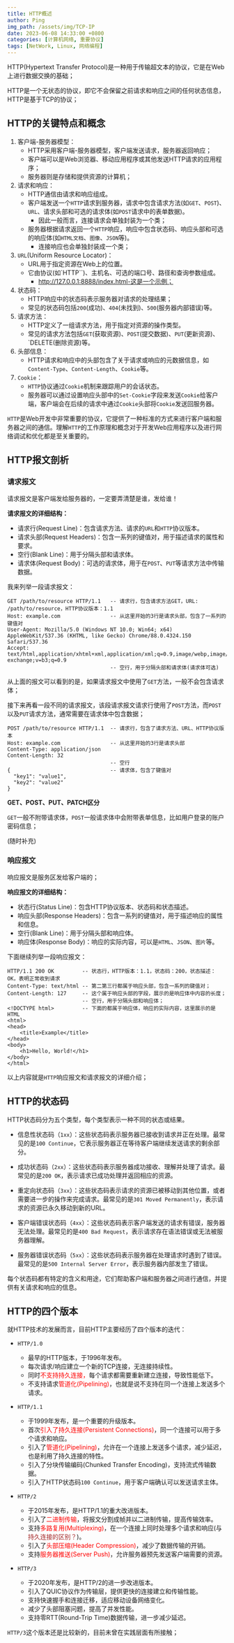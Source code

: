 ```yaml
---
title: HTTP概述
author: Ping
img_path: /assets/img/TCP-IP
date: 2023-06-08 14:33:00 +0800
categories: [计算机网络, 重要协议]
tags: [NetWork, Linux, 网络编程]
---
```


HTTP(Hypertext Transfer Protocol)是一种用于传输超文本的协议，它是在Web上进行数据交换的基础；

HTTP是一个无状态的协议，即它不会保留之前请求和响应之间的任何状态信息，HTTP是基于TCP的协议；

## HTTP的关键特点和概念

1. 客户端-服务器模型：
   - HTTP采用客户端-服务器模型，客户端发送请求，服务器返回响应；
   - 客户端可以是Web浏览器、移动应用程序或其他发送HTTP请求的应用程序；
   - 服务器则是存储和提供资源的计算机；
2. 请求和响应：
   - HTTP通信由请求和响应组成。
   - 客户端发送一个`HTTP`请求到服务器，请求中包含请求方法(如`GET`、`POST`)、`URL`、请求头部和可选的请求体(如`POST`请求中的表单数据)。
     - 因此一般而言，连接请求会单独封装为一个类；
   - 服务器根据请求返回一个`HTTP`响应，响应中包含状态码、响应头部和可选的响应体(如`HTML文档`、`图像`、`JSON`等)。
     - 连接响应也会单独封装成一个类；
3. `URL`(Uniform Resource Locator)：
   - URL用于指定资源在Web上的位置。
   - 它由协议(如`HTTP``)、主机名、可选的端口号、路径和查询参数组成。
     - http://127.0.0.1:8888/index.html-这是一个示例；
4. 状态码：
   - HTTP响应中的状态码表示服务器对请求的处理结果；
   - 常见的状态码包括`200`(成功)、`404`(未找到)、`500`(服务器内部错误)等。
5. 请求方法：
   - HTTP定义了一组请求方法，用于指定对资源的操作类型。
   - 常见的请求方法包括`GET`(获取资源)、`POST`(提交数据)、`PUT`(更新资源)、`DELETE(删除资源)等。
6. 头部信息：
   - HTTP请求和响应中的头部包含了关于请求或响应的元数据信息，如`Content-Type`、`Content-Length`、`Cookie`等。
7. `Cookie`：
   - `HTTP`协议通过`Cookie`机制来跟踪用户的会话状态。
   - 服务器可以通过设置响应头部中的`Set-Cookie`字段来发送`Cookie`给客户端，客户端会在后续的请求中通过`Cookie`头部将`Cookie`发送回服务器。

`HTTP`是Web开发中非常重要的协议，它提供了一种标准的方式来进行客户端和服务器之间的通信。理解`HTTP`的工作原理和概念对于开发Web应用程序以及进行网络调试和优化都是至关重要的。

## HTTP报文剖析

### 请求报文

请求报文是客户端发给服务器的，一定要弄清楚是谁，发给谁！

**请求报文的详细结构：**

- 请求行(Request Line)：包含请求方法、请求的`URL`和`HTTP`协议版本。
- 请求头部(Request Headers)：包含一系列的键值对，用于描述请求的属性和要求。
- 空行(Blank Line)：用于分隔头部和请求体。
- 请求体(Request Body)：可选的请求体，用于在`POST`、`PUT`等请求方法中传输数据。

我来列举一段请求报文：

```
GET /path/to/resource HTTP/1.1   -- 请求行，包含请求方法GET，URL: /path/to/resource，HTTP协议版本：1.1
Host: example.com                -- 从这里开始的3行是请求头部，包含了一系列的键值对
User-Agent: Mozilla/5.0 (Windows NT 10.0; Win64; x64) AppleWebKit/537.36 (KHTML, like Gecko) Chrome/88.0.4324.150 Safari/537.36
Accept: text/html,application/xhtml+xml,application/xml;q=0.9,image/webp,image/apng,*/*;q=0.8,application/signed-exchange;v=b3;q=0.9
                                 -- 空行，用于分隔头部和请求体(请求体可选)
```

从上面的报文可以看到的是，如果请求报文中使用了`GET`方法，一般不会包含请求体；


接下来再看一段不同的请求报文，该段请求报文请求行使用了`POST`方法，而`POST`以及`PUT`请求方法，通常需要在请求体中包含数据；

```
POST /path/to/resource HTTP/1.1  -- 请求行，包含了请求方法、URL、HTTP协议版本
Host: example.com                -- 从这里开始的3行是请求头部
Content-Type: application/json
Content-Length: 32
                                 -- 空行
{                                -- 请求体，包含了键值对
  "key1": "value1",
  "key2": "value2"
}
```

**GET、POST、PUT、PATCH区分**

`GET`一般不附带请求体，`POST`一般请求体中会附带表单信息，比如用户登录的账户密码信息；

(随时补充)

### 响应报文

响应报文是服务区发给客户端的；

**响应报文的详细结构：**

- 状态行(Status Line)：包含HTTP协议版本、状态码和状态描述。
- 响应头部(Response Headers)：包含一系列的键值对，用于描述响应的属性和信息。
- 空行(Blank Line)：用于分隔头部和响应体。
- 响应体(Response Body)：响应的实际内容，可以是`HTML`、`JSON`、`图片`等。

下面继续列举一段响应报文：

```
HTTP/1.1 200 OK         -- 状态行，HTTP版本：1.1，状态码：200，状态描述：OK，表明正常收到请求
Content-Type: text/html	-- 第二第三行都属于响应头部，包含一系列的键值对；
Content-Length: 127     -- 这个属于响应头部的字段，展示的是响应体中内容的长度；
                        -- 空行，用于分隔头部和响应体；
<!DOCTYPE html>         -- 下面的都属于响应体，响应的实际内容，这里展示的是HTML
<html>
<head>
    <title>Example</title>
</head>
<body>
    <h1>Hello, World!</h1>
</body>
</html>
```

以上内容就是`HTTP`响应报文和请求报文的详细介绍；

## HTTP的状态码

HTTP状态码分为五个类型，每个类型表示一种不同的状态或结果。

- 信息性状态码（`1xx`）：这些状态码表示服务器已接收到请求并正在处理。最常见的是`100 Continue`，它表示服务器正在等待客户端继续发送请求的剩余部分。

- 成功状态码（`2xx`）：这些状态码表示服务器成功接收、理解并处理了请求。最常见的是`200 OK`，表示请求已成功处理并返回相应的资源。

- 重定向状态码（`3xx`）：这些状态码表示请求的资源已被移动到其他位置，或者需要进一步的操作来完成请求。最常见的是`301 Moved Permanently`，表示请求的资源已永久移动到新的URL。

- 客户端错误状态码（`4xx`）：这些状态码表示客户端发送的请求有错误，服务器无法处理。最常见的是`400 Bad Request`，表示请求存在语法错误或无法被服务器理解。

- 服务器错误状态码（`5xx`）：这些状态码表示服务器在处理请求时遇到了错误。最常见的是`500 Internal Server Error`，表示服务器内部发生了错误。

每个状态码都有特定的含义和用途，它们帮助客户端和服务器之间进行通信，并提供有关请求和响应的信息。


## HTTP的四个版本

就HTTP技术的发展而言，目前HTTP主要经历了四个版本的迭代：

- `HTTP/1.0`

   - 最早的HTTP版本，于1996年发布。
   - 每次请求/响应建立一个新的TCP连接，无连接持续性。
   - 同时<font color = red>不支持持久连接，</font>每个请求都需要重新建立连接，导致性能低下。
   - 不支持请求<font color=red>管道化(Pipelining)</font>，也就是说不支持在同一个连接上发送多个请求。

- `HTTP/1.1`

   - 于1999年发布，是一个重要的升级版本。
   - 首次<font color = red>引入了持久连接(Persistent Connections)</font>，同一个连接可以用于多个请求和响应。
   - 引入了<font color=red>管道化(Pipelining)</font>，允许在一个连接上发送多个请求，减少延迟，也是利用了持久连接的特性。
   - 引入了分块传输编码(Chunked Transfer Encoding)，支持流式传输数据。
   - 引入了HTTP状态码`100 Continue`，用于客户端确认可以发送请求主体。

- `HTTP/2`

   - 于2015年发布，是HTTP/1.1的重大改进版本。
   - 引入了<font color=red>二进制传输</font>，将报文分割成帧并以二进制传输，提高传输效率。
   - 支持<font color=red>多路复用(Multiplexing)</font>，在一个连接上同时处理多个请求和响应(与<font color=brown>持久连接的区别？</font>)。
   - 引入了<font color=red>头部压缩(Header Compression)</font>，减少了数据传输的开销。
   - 支持<font color=red>服务器推送(Server Push)</font>，允许服务器预先发送客户端需要的资源。

- `HTTP/3`

   - 于2020年发布，是HTTP/2的进一步改进版本。
   - 引入了QUIC协议作为传输层，提供更快的连接建立和传输性能。
   - 支持快速握手和连接迁移，适应移动设备网络变化。
   - 减少了头部阻塞问题，提高了并发性能。
   - 支持零RTT(Round-Trip Time)数据传输，进一步减少延迟。

`HTTP/3`这个版本还是比较新的，目前未曾在实践层面有所接触；